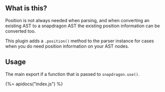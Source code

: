 ## What is this?

Position is not always needed when parsing, and when converting an existing AST to a snapdragon AST the existing position information can be converted too. 

This plugin adds a `.position()` method to the parser instance for cases when you do need position information on your AST nodes.

## Usage

The main export if a function that is passed to `snapdragon.use()`.

{%= apidocs("index.js") %}
